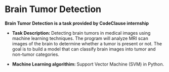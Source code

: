 # Brain Tumor Detection

<b>Brain Tumor Detection is a task provided by CodeClause internship</b><br>
* <b>Task Description: </b>Detecting brain tumors in medical images using machine learning techniques. The program will analyze MRI scan images of the brain to determine whether a tumor is present or not. The goal is to build a model that can classify brain images into tumor and non-tumor categories.

* <b>Machine Learning algorithim: </b>Support Vector Machine (SVM) in Python.